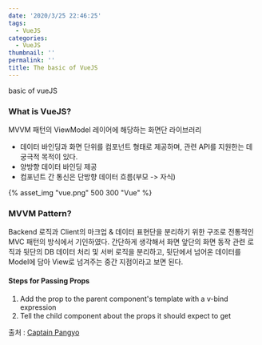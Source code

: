 ```yaml
---
date: '2020/3/25 22:46:25'
tags:
  - VueJS
categories:
  - VueJS
thumbnail: ''
permalink: ''
title: The basic of VueJS
---
```


basic of vueJS

<!-- more -->

### What is VueJS?

MVVM 패턴의 ViewModel 레이어에 해당하는 화면단 라이브러리

  - 데이터 바인딩과 화면 단위를 컴포넌트 형태로 제공하며, 관련 API를 지원한는 데 궁극적 목적이 있다.
  - 양방향 데이터 바인딩 제공
  - 컴포넌트 간 통신은 단방향 데이터 흐름(부모 -> 자식)

{% asset_img "vue.png" 500 300 "Vue" %}

### MVVM Pattern?

Backend 로직과 Client의 마크업 & 데이터 표현단을 분리하기 위한 구조로 전통적인 MVC 패턴의 방식에서 기인하였다. 간단하게 생각해서 화면 앞단의 화면 동작 관련 로직과 뒷단의 DB 데이터 처리 및 서버 로직을 분리하고, 뒷단에서 넘어온 데이터를 Model에 담아 View로 넘겨주는 중간 지점이라고 보면 된다.

#### Steps for Passing Props

  1. Add the prop to the parent component's template with a v-bind expression
  2. Tell the child component about the props it should expect to get

출처 : [Captain Pangyo](https://joshua1988.github.io/)
